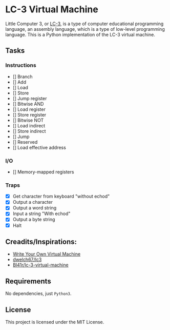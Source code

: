 # LC-3 Virtual Machine
Little Computer 3, or [LC-3](https://en.wikipedia.org/wiki/LC-3), is a type of computer educational programming language, an assembly language, which is a type of low-level programming language.
This is a Python implementation of the LC-3 virtual machine.

## Tasks
### Instructions
- [] Branch
- [] Add
- [] Load
- [] Store
- [] Jump register
- [] Bitwise AND
- [] Load register
- [] Store register
- [] Bitwise NOT
- [] Load indirect
- [] Store indirect
- [] Jump
- [] Reserved
- [] Load effective address
### I/O
- [] Memory-mapped registers
### Traps
- [x] Get character from keyboard "without echod"
- [x] Output a character
- [x] Output a word string
- [x] Input a string "With echod"
- [x] Output a byte string
- [x] Halt

## Creadits/Inspirations:
 - [Write Your Own Virtual Machine](https://justinmeiners.github.io/lc3-vm/index.html#)
 - [dwelch67/lc3](https://github.com/dwelch67/lc3)
 - [Bl41r/lc-3-virtual-machine](https://github.com/Bl41r/lc-3-virtual-machine)

## Requirements
No dependencies, just `Python3`.

## License
This project is licensed under the MIT License.